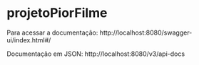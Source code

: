 # projetoPiorFilme

Para acessar a documentação:
http://localhost:8080/swagger-ui/index.html#/

Documentação em JSON:
http://localhost:8080/v3/api-docs
